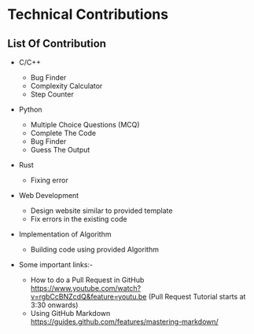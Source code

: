 # Technical Contributions
## List Of Contribution

* C/C++
  * Bug Finder
  * Complexity Calculator
  * Step Counter

* Python 
  * Multiple Choice Questions (MCQ)
  * Complete The Code
  * Bug Finder
  * Guess The Output

* Rust
  * Fixing error

* Web Development
  * Design website similar to provided template
  * Fix errors in the existing code

* Implementation of Algorithm
  * Building code using provided Algorithm

* Some important links:-

   * How to do a Pull Request in GitHub https://www.youtube.com/watch?v=rgbCcBNZcdQ&feature=youtu.be
      (Pull Request Tutorial starts at 3:30 onwards)
   * Using GitHub Markdown https://guides.github.com/features/mastering-markdown/
